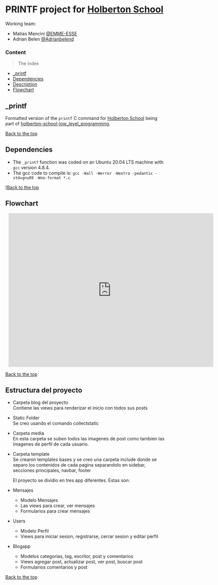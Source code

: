 # PRINTF project for [Holberton School](https://holbertonschool.uy)

Working team:

* Matias Mancini
[@EMME-ESSE](https://github.com/EMME-ESSE)
* Adrian Belen
[@Adrianbelend](https://github.com/Adrianbelend)


### Content
> The index

- [_printf](#_printf)
- [Dependencies](#dependencies)
- [Description](#description)
- [Flowchart](#flowchart)



## _printf

Formatted version of the ````printf```` C command for [Holberton School](https://holbertonschool.uy) being part
of [holberton-school-low_level_programming](https://github.com/search?q=holbertonschool-low_level_programming). 

[Back to the top](#Content)

## Dependencies

* The ````_printf```` function was coded on an Ubuntu 20.04 LTS machine with ````gcc```` version 4.8.4.
* The gcc code to compile is: ````gcc -Wall -Werror -Wextra -pedantic -std=gnu89 -Wno-format *.c````

[[Back to the top](#Content)
## Flowchart
<div style="width: 640px; height: 480px; margin: 10px; position: relative;"><iframe allowfullscreen frameborder="0" style="width:640px; height:480px" src="https://lucid.app/documents/embedded/630b5d61-fa72-49ab-b3d5-5a892a647d38" id="uc18SWBncHxH"></iframe></div>


[Back to the top](#proyecto-de-blog-para-coderhouse)
## Estructura del proyecto

* Carpeta blog del proyecto<br>
  Contiene las views para renderizar el inicio con todos sus posts

* Static Folder<br>
  Se creo usando el comando collectstatic

* Carpeta media<br>
  En esta carpeta se suben todos las imagenes de post como tambien las imagenes de perfil de cada usuario.

* Carpeta template <br>
  Se crearon templates bases y se creo una carpeta include donde se separo los contenidos de cada pagina separandolo en sidebar, secciones principales, navbar, footer

  El proyecto se dividio en tres app diferentes. Estas son:
* Mensajes
  - Modelo Mensajes
  - Las views para crear, ver mensajes
  - Formularios para crear mensajes

* Users

  - Modelo Perfil
  - Views para iniciar sesion, registrarse, cerrar sesion y editar perfil


* Blogapp
  - Modelos categorias, tag, escritor, post y comentarios
  - Views agregar post, actualizar post, ver post, buscar post
  - Formularios comentarios y post


[Back to the top](#proyecto-de-blog-para-coderhouse)



##  
